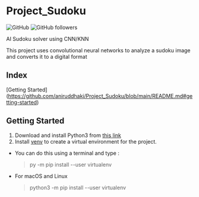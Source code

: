 # Project_Sudoku

![GitHub](https://img.shields.io/github/license/aniruddhakj/Project_Sudoku?color=ff0000&logo=Github)
![GitHub followers](https://img.shields.io/github/followers/aniruddhakj?style=social)

AI Sudoku solver using CNN/KNN

This project uses convolutional neural networks to analyze a sudoku image and converts it to a digital format

## Index
[Getting Started] (https://github.com/aniruddhakj/Project_Sudoku/blob/main/README.md#getting-started)


## Getting Started
1. Download and install Python3 from [this link](https://www.python.org/downloads/)
2. Install [venv](https://pypi.org/project/virtualenv/) to create a virtual environment for the project.
- You can do this using a terminal and type :
    > py -m pip install --user virtualenv
- For macOS and Linux
    > python3 -m pip install --user virtualenv
